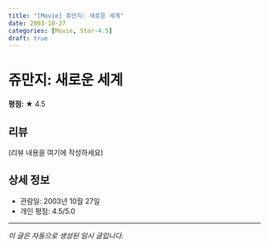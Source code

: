 ```yaml
---
title: "[Movie] 쥬만지: 새로운 세계"
date: 2003-10-27
categories: [Movie, Star-4.5]
draft: true
---
```


# 쥬만지: 새로운 세계

**평점:** ★ 4.5

## 리뷰

(리뷰 내용을 여기에 작성하세요)

## 상세 정보

- 관람일: 2003년 10월 27일
- 개인 평점: 4.5/5.0

---

*이 글은 자동으로 생성된 임시 글입니다.*
